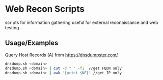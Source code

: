 
# Web Recon Scripts

scripts for information gathering useful for external reconaissance and web testing


## Usage/Examples

Query Host Records (A) from https://dnsdumpster.com/

```bash
dnsdump.sh <domain>
dnsdump.sh <domain> | cut -d " " -f1  //get FQDN only
dnsdump.sh <domain> | awk '{print $NF}' //get IP only
```
